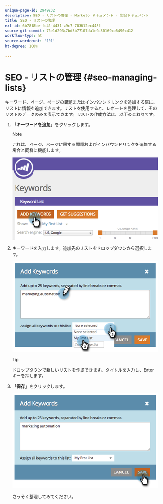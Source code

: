 ```yaml
---
unique-page-id: 2949232
description: SEO - リストの管理 - Marketo ドキュメント - 製品ドキュメント
title: SEO - リストの管理
exl-id: 6b78f8be-fc42-4431-a9c7-703612ec448f
source-git-commit: 72e1d29347bd5b77107da1e9c30169cb6490c432
workflow-type: ht
source-wordcount: '101'
ht-degree: 100%

---
```


# SEO - リストの管理 {#seo-managing-lists}

キーワード、ページ、ページの問題またはインバウンドリンクを追加する際に、リストに情報を追加できます。リストを使用すると、レポートを整理して、そのリストのデータのみを表示できます。リストの作成方法は、以下のとおりです。

1. 「**キーワードを追加**」をクリックします。

   >[!NOTE]
   >
   >これは、ページ、ページに関する問題およびインバウンドリンクを追加する場合と同様に機能します。

   ![](assets/image2014-9-18-13-3a24-3a35.png)

1. キーワードを入力します。追加先のリストをドロップダウンから選択します。

   ![](assets/image2014-9-18-13-3a24-3a50.png)

   >[!TIP]
   >
   >ドロップダウンで新しいリストを作成できます。タイトルを入力し、Enter キーを押します。

1. 「**保存**」をクリックします。

   ![](assets/image2014-9-18-13-3a25-3a36.png)

   さっそく整理してみてください。
